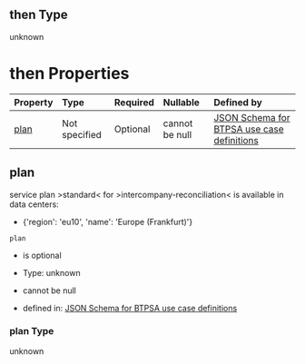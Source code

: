 ## then Type

unknown

# then Properties

| Property      | Type          | Required | Nullable       | Defined by                                                                                                                                                                                                                                      |
| :------------ | :------------ | :------- | :------------- | :---------------------------------------------------------------------------------------------------------------------------------------------------------------------------------------------------------------------------------------------- |
| [plan](#plan) | Not specified | Optional | cannot be null | [JSON Schema for BTPSA use case definitions](btpsa-usecase-properties-services-items-allof-1-then-allof-51-then-allof-0-then-properties-plan.md "undefined#/properties/services/items/allOf/1/then/allOf/51/then/allOf/0/then/properties/plan") |

## plan

service plan >standard< for >intercompany-reconciliation< is available in data centers:

*   {'region': 'eu10', 'name': 'Europe (Frankfurt)'}

`plan`

*   is optional

*   Type: unknown

*   cannot be null

*   defined in: [JSON Schema for BTPSA use case definitions](btpsa-usecase-properties-services-items-allof-1-then-allof-51-then-allof-0-then-properties-plan.md "undefined#/properties/services/items/allOf/1/then/allOf/51/then/allOf/0/then/properties/plan")

### plan Type

unknown
